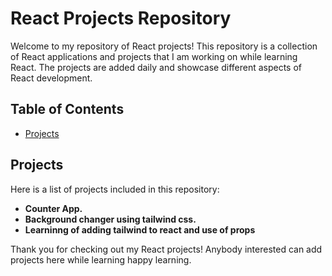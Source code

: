 # React Projects Repository

Welcome to my repository of React projects! This repository is a collection of React applications and projects that I am working on while learning React. The projects are added daily and showcase different aspects of React development.

## Table of Contents

- [Projects](#projects)

## Projects
Here is a list of projects included in this repository:

- **Counter App.**
- **Background changer using tailwind css.**
- **Learninng of adding tailwind to react and use of props**


Thank you for checking out my React projects!
Anybody interested can add projects here while learning
happy learning.
